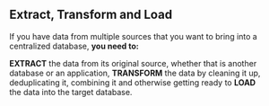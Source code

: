 ## Extract, Transform and Load 

If you have data from multiple sources that you want to bring into a centralized database, **you need to:**

**EXTRACT** 
	the data from its original source, whether that is another database or an application,
**TRANSFORM** 
	the data by cleaning it up, deduplicating it, combining it and otherwise getting ready to
**LOAD**    
    the data into the target database.